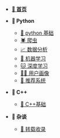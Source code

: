 - **[🏁 首页](README)**

- **📖 Python**
  - [🐍 python 基础](Python/python基础/)
  - [🕷 爬虫](Python/爬虫/)
  - [📈 数据分析](Python/数据分析/)
  - [🤖 机器学习](Python/机器学习/)
  - [🐱 深度学习](Python/深度学习/)
  - [👨‍💻 用户画像](Python/用户画像/)
  - [🏪 推荐系统](Python/推荐系统/)
- **📖 C++**
  - [🌌 C++基础](C++/c++基础/)
- **📖 杂谈**
  - [📑 转载收录](others/经验收录/)
